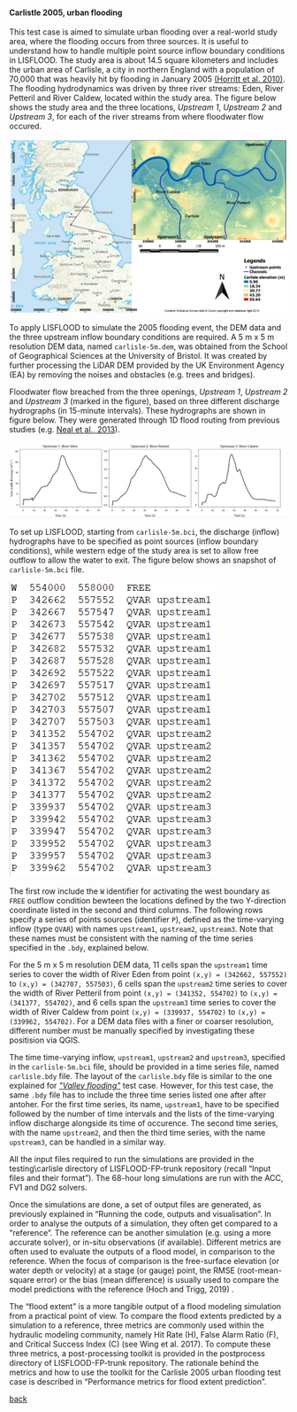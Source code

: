 #### Carlistle 2005, urban flooding

This test case is aimed to simulate urban flooding over a real-world study area, where the flooding occurs from three sources. It is useful to understand how to handle multiple point source inflow boundary conditions in LISFLOOD. The study area is about 14.5 square kilometers and includes the urban area of Carlisle, a city in northern England with a population of 70,000 that was heavily hit by flooding in January 2005 [(Horritt et al. 2010)](https://www.icevirtuallibrary.com/doi/pdf/10.1680/wama.2010.163.6.273). The flooding hydrodynamics was driven by three river streams: Eden, River Petteril and River Caldew, located within the study area. The figure below shows the study area and the three locations, *Upstream 1*, *Upstream 2* and *Upstream 3*, for each of the river streams from where floodwater flow occured.   

![Image](/Figures/carl_1.PNG)

To apply LISFLOOD to simulate the 2005 flooding event, the DEM data and the three upstream inflow boundary conditions are required. A 5 m x 5 m resolution DEM data, named `carlisle-5m.dem`, was obtained from the School of Geographical Sciences at the University of Bristol. It was created by further processing the LiDAR DEM provided by the UK Environment Agency (EA) by removing the noises and obstacles (e.g. trees and bridges). 

Floodwater flow breached from the three openings, *Upstream 1*, *Upstream 2* and *Upstream 3* (marked in the figure), based on three different discharge hydrographs (in 15-minute intervals). These hydrographs are shown in figure below. They were generated through 1D flood routing from previous studies (e.g. [Neal et al., 2013](https://onlinelibrary.wiley.com/doi/10.1002/hyp.9572)).

![Image](/Figures/carl_2.PNG)

To set up LISFLOOD, starting from `carlisle-5m.bci`, the discharge (inflow) hydrographs have to be specified as point sources (inflow boundary conditions), while western edge of the study area is set to allow free outflow to allow the water to exit. The figure below shows an snapshot of `carlisle-5m.bci` file.

![Image](/Figures/carl_3.PNG)

The first row include the `W` identifier for activating the west boundary as `FREE` outflow condition bewteen the locations defined by the two Y-direction coordinate listed in the second and third columns. The following rows specify a series of points sources (identifier `P`), defined as the time-varying inflow (type `QVAR`) with names `upstream1`, `upstream2`, `upstream3`. Note that these names must be consistent with the naming of the time series specified in the `.bdy`, explained below. 

For the 5 m x 5 m resolution DEM data, 11 cells span the `upstream1` time series to cover the width of River Eden from point `(x,y) = (342662, 557552)` to `(x,y) = (342707, 557503)`, 6 cells span the `upstream2` time series to cover the width of River Petteril from point `(x,y) = (341352, 554702)` to `(x,y) = (341377, 554702)`, and 6 cells span the `upstream3` time series to cover the width of River Caldew from point `(x,y) = (339937, 554702)` to `(x,y) = (339962, 554702)`. For a DEM data files with a finer or coarser resolution, different number must be manually specified by investigating these positision via QGIS.  

The time time-varying inflow, `upstream1`, `upstream2` and `upstream3`, specified in the `carlisle-5m.bci` file, should be provided in a time series file, named `carlisle.bdy` file. The layout of the `carlisle.bdy` file is similar to the one explained for [*"Valley flooding"*](/EnvAcy5.md) test case. However, for this test case, the same `.bdy` file has to include the three time series listed one after after antoher. For the first time series, its name, `upstream1`, have to be specified followed by the number of time intervals and the lists of the time-varying inflow discharge alongside its time of occurence. The second time series, with the name `upstream2`, and then the third time series, with the name `upstream3`, can be handled in a similar way. 

All the input files required to run the simulations are provided in the testing\carlisle directory of LISFLOOD-FP-trunk repository (recall “Input files and their format”). The 68-hour long simulations are run with the ACC, FV1 and DG2 solvers.

Once the simulations are done, a set of output files are generated, as previously explained in “Running the code, outputs and visualisation”. In order to analyse the outputs of a simulation, they often get compared to a “reference”. The reference can be another simulation (e.g. using a more accurate solver), or in-situ observations (if available).  Different metrics are often used to evaluate the outputs of a flood model, in comparison to the reference. When the focus of comparison is the free-surface elevation (or water depth or velocity) at a stage (or gauge) point, the RMSE (root-mean-square error) or the bias (mean difference) is usually used to compare the model predictions with the reference (Hoch and Trigg, 2019) . 

The “flood extent” is a more tangible output of a flood modeling simulation from a practical point of view. To compare the flood extents predicted by a simulation to a reference, three metrics are commonly used within the hydraulic modeling community, namely Hit Rate (H), False Alarm Ratio (F), and Critical Success Index (C) (see Wing et al. 2017). To compute these three metrics, a post-processing toolkit is provided in the postprocess directory of LISFLOOD-FP-trunk repository. The rationale behind the metrics and how to use the toolkit for the Carlisle 2005 urban flooding test case is described in “Performance metrics for flood extent prediction”.



[back](/LISFLOOD8.0.md)

